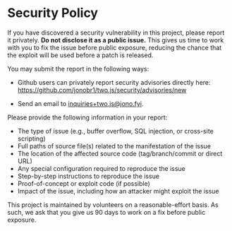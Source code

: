 # Security Policy

If you have discovered a security vulnerability in this project, please report it
privately. **Do not disclose it as a public issue.** This gives us time to work with you
to fix the issue before public exposure, reducing the chance that the exploit will be
used before a patch is released.

You may submit the report in the following ways:

- Github users can privately report security advisories directly here: https://github.com/jonobr1/two.js/security/advisories/new

- Send an email to inquiries+two.js@jono.fyi.

Please provide the following information in your report:

- The type of issue (e.g., buffer overflow, SQL injection, or cross-site scripting)
- Full paths of source file(s) related to the manifestation of the issue
- The location of the affected source code (tag/branch/commit or direct URL)
- Any special configuration required to reproduce the issue
- Step-by-step instructions to reproduce the issue
- Proof-of-concept or exploit code (if possible)
- Impact of the issue, including how an attacker might exploit the issue

This project is maintained by volunteers on a reasonable-effort basis. As such,
we ask that you give us 90 days to work on a fix before public exposure.
